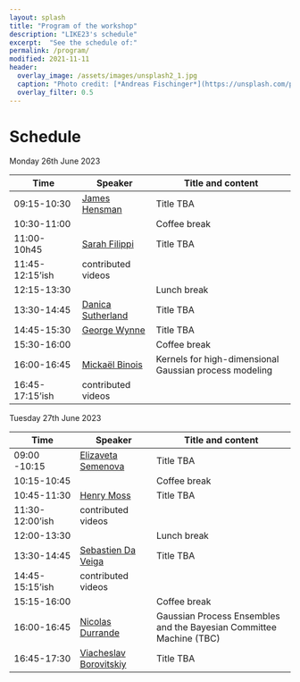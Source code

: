 ```yaml
---
layout: splash
title: "Program of the workshop"
description: "LIKE23's schedule"
excerpt:  "See the schedule of:"
permalink: /program/
modified: 2021-11-11
header:
  overlay_image: /assets/images/unsplash2_1.jpg
  caption: "Photo credit: [*Andreas Fischinger*](https://unsplash.com/photos/xosBoKRT0qE)"
  overlay_filter: 0.5
---
```


# Schedule 

Monday 26th June 2023  

<table>
<thead>
<tr>
<th> &nbsp;&nbsp;&nbsp;&nbsp;&nbsp;&nbsp;Time&nbsp;&nbsp;&nbsp;&nbsp;&nbsp;&nbsp; </th>
<th> &nbsp;&nbsp;&nbsp;&nbsp;Speaker&nbsp;&nbsp;&nbsp;&nbsp; </th>
<th> Title and content </th>
</tr>
</thead>
<tbody>
<tr>
<td> 09:15-10:30</td>
<td> <a href="https://scholar.google.com/citations?user=l8dX3ssAAAAJ&hl=en" target="_blank">James Hensman</a> </td>
<td> Title TBA </td>
</tr>
<tr>
<td> 10:30-11:00 </td>
<td> </td>
<td> 	Coffee break </td>
</tr>
<tr>
<td> 11:00-10h45 </td>
<td> <a href="https://www.imperial.ac.uk/people/s.filippi" target="_blank">Sarah Filippi</a> </td>
<td> Title TBA </td>
</tr>
<tr>
<td> 11:45-12:15’ish</td>
<td> contributed videos </td>
<td> </td>
</tr>
<tr>
<td> 12:15-13:30 </td>
<td> </td>
<td> Lunch break
</td>
</tr>
<tr>
<td> 13:30-14:45</td>
<td> <a href="https://djsutherland.ml/" target="_blank">Danica Sutherland</a> </td>
<td> Title TBA </td>
</tr>
<tr>
<td>14:45-15:30</td>
<td> <a href="https://georgewynne.github.io/" target="_blank"> George Wynne</a> </td>
<td> Title TBA </td>
</tr>
<tr>
<td> 15:30-16:00 </td>
<td> </td>
<td> Coffee break </td>
</tr>
<tr>
<td> 16:00-16:45 </td>
<td> <a href="https://sites.google.com/site/mickaelbinoishomepage/" target="_blank">Mickaël Binois</a> </td>
<td> Kernels for high-dimensional Gaussian process modeling </td>
</tr>
<tr>
<td> 16:45-17:15’ish</td>
<td> contributed videos </td>
<td> </td>
</tbody>
</table>  


Tuesday 27th June 2023  

<table>
<thead>
<tr>
<th> &nbsp;&nbsp;&nbsp;&nbsp;&nbsp;&nbsp;Time&nbsp;&nbsp;&nbsp;&nbsp;&nbsp;&nbsp; </th>
<th> &nbsp;&nbsp;&nbsp;&nbsp;Speaker&nbsp;&nbsp;&nbsp;&nbsp; </th>
<th> Title and content </th>
</tr>
</thead>
<tbody>
<tr>
<td> 09:00 -10:15</td>
<td> <a href="https://www.elizaveta-semenova.com/" target="_blank">Elizaveta Semenova</a> </td>
<td> Title TBA </td>
</tr>
<tr>
<td> 10:15-10:45 </td>
<td> </td>
<td> Coffee break </td>
</tr>
<tr>
<td> 10:45-11:30</td>
<td> <a href="https://henrymoss.github.io/" target="_blank"> Henry Moss </a> </td>
<td> Title TBA </td>
</tr> 
<tr>
<td> 11:30-12:00’ish</td>
<td> contributed videos </td>
<td> </td>
</tr>
<tr>
<td> 12:00-13:30 </td>
<td> </td>
<td> Lunch break </td>
</tr>
<tr>
<td> 13:30-14:45</td> 
<td> <a href="https://ensai.fr/en/equipe/da-veiga-sebastien/" target="_blank"> Sebastien Da Veiga </a> </td>
<td> Title TBA </td>
</tr>
<tr>
<td> 14:45-15:15’ish</td>
<td> contributed videos </td>
<td> </td>
</tr>
<tr>
<td> 15:15-16:00 </td>
<td> </td>
<td> Coffee break </td>
</tr>
<tr>
<td> 16:00-16:45</td>
<td> <a href="https://sites.google.com/site/nicolasdurrandehomepage/" target="_blank"> Nicolas Durrande </a> </td>
<td> Gaussian Process Ensembles and the Bayesian Committee Machine (TBC) </td>
</tr>
<tr>
<td> 16:45-17:30</td>
<td> <a href="https://vab.im/" target="_blank">Viacheslav Borovitskiy</a> </td>
<td> Title TBA </td>
</tr>
</tbody>
</table>

